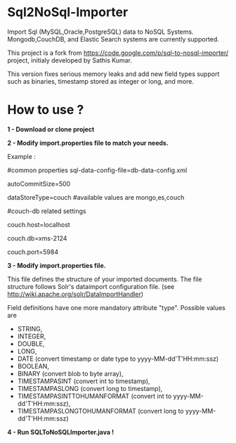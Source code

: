 Sql2NoSql-Importer
==================

Import Sql (MySQL,Oracle,PostgreSQL) data to NoSQL Systems. Mongodb,CouchDB, and Elastic Search systems are currently supported.

This project is a fork from https://code.google.com/p/sql-to-nosql-importer/ project, initialy developed by Sathis Kumar.

This version fixes serious memory leaks and add new field types support such as binaries, timestamp stored as integer or long, and more.

How to use ?
==================

**1 - Download or clone project**

**2 - Modify import.properties file to match your needs.**

Example :

\#common properties
sql-data-config-file=db-data-config.xml

autoCommitSize=500 

dataStoreType=couch #available values are mongo,es,couch 


\#couch-db related settings

couch.host=localhost

couch.db=xms-2124

couch.port=5984

**3 - Modify import.properties file.**

This file defines the structure of your imported documents.
The file structure follows Solr's dataimport configuration file. (see http://wiki.apache.org/solr/DataImportHandler)

Field definitions have one more mandatory attribute "type".
Possible values are 
- STRING, 
- INTEGER, 
- DOUBLE, 
- LONG, 
- DATE (convert timestamp or date type to yyyy-MM-dd'T'HH:mm:ssz)
- BOOLEAN, 
- BINARY (convert blob to byte array), 
- TIMESTAMPASINT (convert int to timestamp), 
- TIMESTAMPASLONG (convert long to timestamp), 
- TIMESTAMPASINTTOHUMANFORMAT (convert int to yyyy-MM-dd'T'HH:mm:ssz),
- TIMESTAMPASLONGTOHUMANFORMAT (convert long to yyyy-MM-dd'T'HH:mm:ssz)

**4 - Run SQLToNoSQLImporter.java !**

